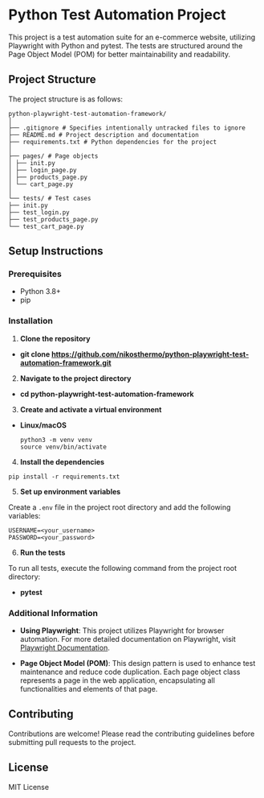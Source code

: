 # Python Test Automation Project

This project is a test automation suite for an e-commerce website, utilizing Playwright with Python and pytest. The tests are structured around the Page Object Model (POM) for better maintainability and readability.

## Project Structure

The project structure is as follows:

```
python-playwright-test-automation-framework/
│
├── .gitignore # Specifies intentionally untracked files to ignore
├── README.md # Project description and documentation
├── requirements.txt # Python dependencies for the project
│
├── pages/ # Page objects
│ ├── init.py
│ ├── login_page.py
│ ├── products_page.py
│ └── cart_page.py
│
└── tests/ # Test cases
├── init.py
├── test_login.py
├── test_products_page.py
└── test_cart_page.py
```

## Setup Instructions

### Prerequisites

- Python 3.8+
- pip

### Installation

1. **Clone the repository**

- **git clone https://github.com/nikosthermo/python-playwright-test-automation-framework.git**

2. **Navigate to the project directory**

- **cd python-playwright-test-automation-framework**

3. **Create and activate a virtual environment**

- **Linux/macOS**

  ```
  python3 -m venv venv
  source venv/bin/activate
  ```
  
4. **Install the dependencies**

  ```
  pip install -r requirements.txt
  ```

5. **Set up environment variables**

Create a `.env` file in the project root directory and add the following variables:

```
USERNAME=<your_username>
PASSWORD=<your_password>
```

6. **Run the tests**

To run all tests, execute the following command from the project root directory:

- **pytest**


### Additional Information

- **Using Playwright**: This project utilizes Playwright for browser automation. For more detailed documentation on Playwright, visit [Playwright Documentation](https://playwright.dev/python/docs/intro).

- **Page Object Model (POM)**: This design pattern is used to enhance test maintenance and reduce code duplication. Each page object class represents a page in the web application, encapsulating all functionalities and elements of that page.

## Contributing

Contributions are welcome! Please read the contributing guidelines before submitting pull requests to the project.

## License

MIT License
